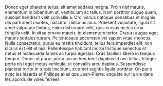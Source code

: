 Donec eget pharetra tellus, sit amet sodales magna. Proin nisi mauris, elementum in bibendum ut, vestibulum ac tellus. Nam porttitor augue quam, suscipit hendrerit velit convallis a. Orci varius natoque penatibus et magnis dis parturient montes, nascetur ridiculus mus. Praesent vulputate, ligula sit amet vulputate finibus, enim nisl ornare velit, quis cursus metus urna fringilla velit. In vitae ornare mauris, id elementum tortor. Cras at augue eget mauris sodales rutrum. Pellentesque accumsan vel sapien vitae rhoncus. Nulla consectetur, purus eu mattis tincidunt, tellus felis imperdiet elit, non iaculis est elit et nisl. Pellentesque habitant morbi tristique senectus et netus et malesuada fames ac turpis egestas. Cras facilisis libero in tempus tempor. Donec ut purus porta ipsum hendrerit dapibus id nec tellus. Integer porta nisi eget metus vehicula, ut convallis arcu dapibus. Suspendisse placerat tortor in turpis tincidunt, sit amet sagittis ligula porttitor.
On parle avec les lézards et Philippe ainsi que Jean-Pierre. 
enquête sur la vie dans les abords de voies ferrées